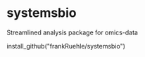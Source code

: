 # systemsbio
Streamlined analysis package for omics-data


install_github("frankRuehle/systemsbio")

